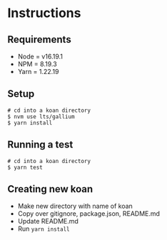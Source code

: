 # Instructions

## Requirements
- Node = v16.19.1
- NPM = 8.19.3
- Yarn = 1.22.19

## Setup

```shell
# cd into a koan directory
$ nvm use lts/gallium
$ yarn install
```

## Running a test

```shell
# cd into a koan directory
$ yarn test
```

## Creating new koan
- Make new directory with name of koan
- Copy over gitignore, package.json, README.md
- Update README.md
- Run `yarn install`
